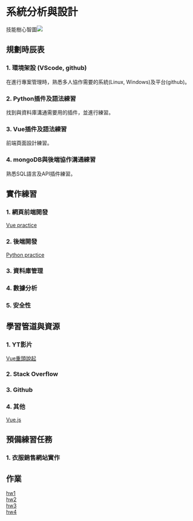 # 系統分析與設計

技能樹心智圖![](https://i.imgur.com/2SQ9xxv.png)

## 規劃時辰表

### 1. 環境架設 (VScode, github)
在進行專案管理時，熟悉多人協作需要的系統(Linux, Windows)及平台(github)。

### 2. Python插件及語法練習
找到與資料庫溝通需要用的插件，並進行練習。

### 3. Vue插件及語法練習
前端頁面設計練習。

### 4. mongoDB與後端協作溝通練習
熟悉SQL語言及API插件練習。

## 實作練習
### 1. 網頁前端開發
[Vue practice](https://github.com/flin1206/SAD/tree/main/practice/Vue)
### 2. 後端開發
[Python practice](https://github.com/flin1206/SAD/tree/main/practice/python)
### 3. 資料庫管理
### 4. 數據分析
### 5. 安全性


## 學習管道與資源
### 1. YT影片
[Vue重頭說起](https://www.youtube.com/watch?v=74SXDct_E7k&list=PLEfh-m_KG4dapPjoPvWX0c8JCK6-mIvGr&index=1) 
### 2. Stack Overflow
### 3. Github
### 4. 其他
[Vue.js](https://vuejs.org/)
## 預備練習任務
### 1. 衣服銷售網站實作

## 作業
[hw1](https://youtu.be/CkvtXSvL0pI)  
[hw2](https://youtu.be/oa8W_iTcs6Y)  
[hw3](https://www.youtube.com/watch?v=3UQ-cWS3dUs)  
[hw4](https://www.youtube.com/watch?v=2GobfI-qmSk)
